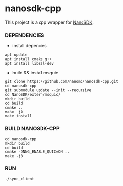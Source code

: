 # nanosdk-cpp
This project is a cpp wrapper for [NanoSDK](https://github.com/emqx/NanoSDK).

### DEPENDENCIES
- install depencies
```shell
apt update
apt install cmake g++
apt install libssl-dev
```
- build && install msquic

```shell
git clone https://github.com/nanomq/nanosdk-cpp.git
cd nanosdk-cpp
git submodule update --init --recursive
cd NanoSDK/extern/msquic/
mkdir build
cd build
cmake ..
make -j8
make install
```

### BUILD NANOSDK-CPP
```shell
cd nanosdk-cpp
mkdir build
cd build
cmake -DNNG_ENABLE_QUIC=ON ..
make -j8
```


### RUN
```shell
./sync_client
```
